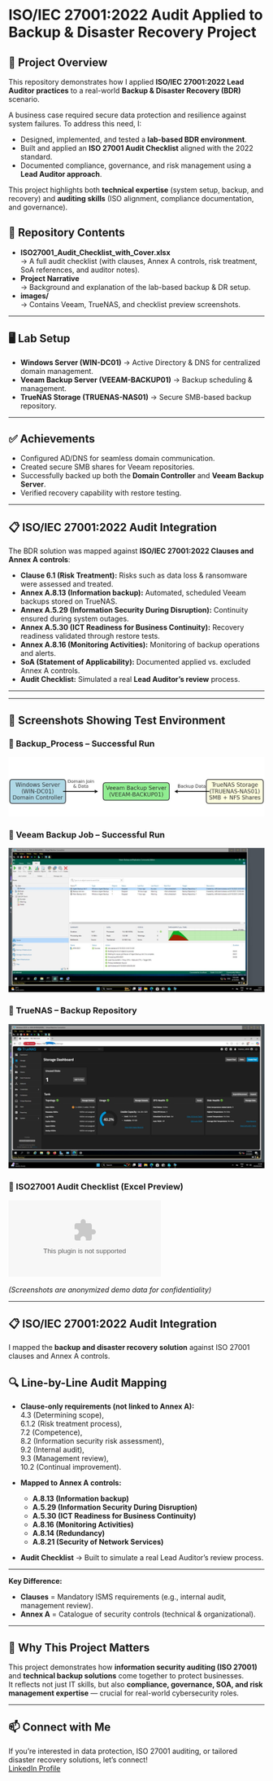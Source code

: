 # ISO/IEC 27001:2022 Audit Applied to Backup & Disaster Recovery Project  

## 📌 Project Overview  

This repository demonstrates how I applied **ISO/IEC 27001:2022 Lead Auditor practices** to a real-world **Backup & Disaster Recovery (BDR)** scenario.  

A business case required secure data protection and resilience against system failures. To address this need, I:  

- Designed, implemented, and tested a **lab-based BDR environment**.  
- Built and applied an **ISO 27001 Audit Checklist** aligned with the 2022 standard.  
- Documented compliance, governance, and risk management using a **Lead Auditor approach**.  

This project highlights both **technical expertise** (system setup, backup, and recovery) and **auditing skills** (ISO alignment, compliance documentation, and governance).  

## 📂 Repository Contents  
- **ISO27001_Audit_Checklist_with_Cover.xlsx**  
  → A full audit checklist (with clauses, Annex A controls, risk treatment, SoA references, and auditor notes).  
- **Project Narrative**  
  → Background and explanation of the lab-based backup & DR setup.  
- **images/**  
  → Contains Veeam, TrueNAS, and checklist preview screenshots.

---

## 🖥️ Lab Setup  

- **Windows Server (WIN-DC01)** → Active Directory & DNS for centralized domain management.  
- **Veeam Backup Server (VEEAM-BACKUP01)** → Backup scheduling & management.  
- **TrueNAS Storage (TRUENAS-NAS01)** → Secure SMB-based backup repository.  

---

## ✅ Achievements  

- Configured AD/DNS for seamless domain communication.  
- Created secure SMB shares for Veeam repositories.  
- Successfully backed up both the **Domain Controller** and **Veeam Backup Server**.  
- Verified recovery capability with restore testing.  

---

## 📋 ISO/IEC 27001:2022 Audit Integration  

The BDR solution was mapped against **ISO/IEC 27001:2022 Clauses and Annex A controls**:  

- **Clause 6.1 (Risk Treatment):** Risks such as data loss & ransomware were assessed and treated.  
- **Annex A.8.13 (Information backup):** Automated, scheduled Veeam backups stored on TrueNAS.  
- **Annex A.5.29 (Information Security During Disruption):** Continuity ensured during system outages.  
- **Annex A.5.30 (ICT Readiness for Business Continuity):** Recovery readiness validated through restore tests.  
- **Annex A.8.16 (Monitoring Activities):** Monitoring of backup operations and alerts.  
- **SoA (Statement of Applicability):** Documented applied vs. excluded Annex A controls.  
- **Audit Checklist:** Simulated a real **Lead Auditor’s review** process.  

---



---

## 📸 Screenshots Showing Test Environment

### 🔹 Backup_Process – Successful Run  
![Backup_Process.png](Backup_Process.png.jpeg)  

### 🔹 Veeam Backup Job – Successful Run  
![Veeam Backup Screenshot](veeam-backup-success.png.jpg)  

### 🔹 TrueNAS – Backup Repository  
![TrueNAS Storage Screenshot](truenas-repo.png.jpeg)  

### 🔹 ISO27001 Audit Checklist (Excel Preview)  
![Download ISO 27001 Audit Checklist](https://github.com/victormbogu1/-ISO-IEC-27001-2022-Audit-Applied-to-Backup-Disaster-Recovery-Project-/blob/921eded6b03fd4c067a265453d67e768cc293f2c/ISO27001-Audit-Checklist-CORRECTED%20(2).xlsx)  

*(Screenshots are anonymized demo data for confidentiality)*  

---

## 📋 ISO/IEC 27001:2022 Audit Integration  
I mapped the **backup and disaster recovery solution** against ISO 27001 clauses and Annex A controls.  

## 🔍 Line-by-Line Audit Mapping  

- **Clause-only requirements (not linked to Annex A):**  
  4.3 (Determining scope),  
  6.1.2 (Risk treatment process),  
  7.2 (Competence),  
  8.2 (Information security risk assessment),  
  9.2 (Internal audit),  
  9.3 (Management review),  
  10.2 (Continual improvement).
   
- **Mapped to Annex A controls:**  
  - **A.8.13 (Information backup)**  
  - **A.5.29 (Information Security During Disruption)**  
  - **A.5.30 (ICT Readiness for Business Continuity)**  
  - **A.8.16 (Monitoring Activities)**  
  - **A.8.14 (Redundancy)**  
  - **A.8.21 (Security of Network Services)**  
- **Audit Checklist** → Built to simulate a real Lead Auditor’s review process.   

---

  **Key Difference:**  
- **Clauses** = Mandatory ISMS requirements (e.g., internal audit, management review).  
- **Annex A** = Catalogue of security controls (technical & organizational).

---

## 🚀 Why This Project Matters  
This project demonstrates how **information security auditing (ISO 27001)** and **technical backup solutions** come together to protect businesses.  
It reflects not just IT skills, but also **compliance, governance, SOA, and risk management expertise** — crucial for real-world cybersecurity roles.  

---

## 📫 Connect with Me  
If you’re interested in data protection, ISO 27001 auditing, or tailored disaster recovery solutions, let’s connect!  
[LinkedIn Profile](https://www.linkedin.com/in/victor-mbogu/)
